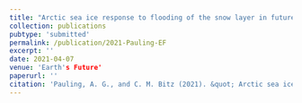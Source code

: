 ```yaml
---
title: "Arctic sea ice response to flooding of the snow layer in future warming scenarios"
collection: publications
pubtype: 'submitted'
permalink: /publication/2021-Pauling-EF
excerpt: ''
date: 2021-04-07
venue: 'Earth's Future'
paperurl: ''
citation: 'Pauling, A. G., and C. M. Bitz (2021). &quot; Arctic sea ice response to flooding of the snow layer in future warming scenarios&quot; <i>Earth's Future (submitted)</i>'
---
```

